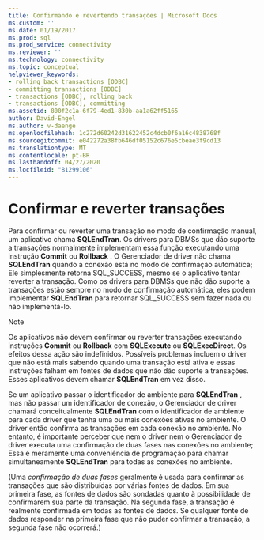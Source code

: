 ```yaml
---
title: Confirmando e revertendo transações | Microsoft Docs
ms.custom: ''
ms.date: 01/19/2017
ms.prod: sql
ms.prod_service: connectivity
ms.reviewer: ''
ms.technology: connectivity
ms.topic: conceptual
helpviewer_keywords:
- rolling back transactions [ODBC]
- committing transactions [ODBC]
- transactions [ODBC], rolling back
- transactions [ODBC], committing
ms.assetid: 800f2c1a-6f79-4ed1-830b-aa1a62ff5165
author: David-Engel
ms.author: v-daenge
ms.openlocfilehash: 1c272d60242d31622452c4dcb0f6a16c4838768f
ms.sourcegitcommit: e042272a38fb646df05152c676e5cbeae3f9cd13
ms.translationtype: MT
ms.contentlocale: pt-BR
ms.lasthandoff: 04/27/2020
ms.locfileid: "81299106"
---
```

# <a name="committing-and-rolling-back-transactions"></a>Confirmar e reverter transações
Para confirmar ou reverter uma transação no modo de confirmação manual, um aplicativo chama **SQLEndTran**. Os drivers para DBMSs que dão suporte a transações normalmente implementam essa função executando uma instrução **Commit** ou **Rollback** . O Gerenciador de driver não chama **SQLEndTran** quando a conexão está no modo de confirmação automática; Ele simplesmente retorna SQL_SUCCESS, mesmo se o aplicativo tentar reverter a transação. Como os drivers para DBMSs que não dão suporte a transações estão sempre no modo de confirmação automática, eles podem implementar **SQLEndTran** para retornar SQL_SUCCESS sem fazer nada ou não implementá-lo.  
  
> [!NOTE]  
>  Os aplicativos não devem confirmar ou reverter transações executando instruções **Commit** ou **Rollback** com **SQLExecute** ou **SQLExecDirect**. Os efeitos dessa ação são indefinidos. Possíveis problemas incluem o driver que não está mais sabendo quando uma transação está ativa e essas instruções falham em fontes de dados que não dão suporte a transações. Esses aplicativos devem chamar **SQLEndTran** em vez disso.  
  
 Se um aplicativo passar o identificador de ambiente para **SQLEndTran** , mas não passar um identificador de conexão, o Gerenciador de driver chamará conceitualmente **SQLEndTran** com o identificador de ambiente para cada driver que tenha uma ou mais conexões ativas no ambiente. O driver então confirma as transações em cada conexão no ambiente. No entanto, é importante perceber que nem o driver nem o Gerenciador de driver executa uma confirmação de duas fases nas conexões no ambiente; Essa é meramente uma conveniência de programação para chamar simultaneamente **SQLEndTran** para todas as conexões no ambiente.  
  
 (Uma *confirmação de duas fases* geralmente é usada para confirmar as transações que são distribuídas por várias fontes de dados. Em sua primeira fase, as fontes de dados são sondadas quanto à possibilidade de confirmarem sua parte da transação. Na segunda fase, a transação é realmente confirmada em todas as fontes de dados. Se qualquer fonte de dados responder na primeira fase que não puder confirmar a transação, a segunda fase não ocorrerá.)
